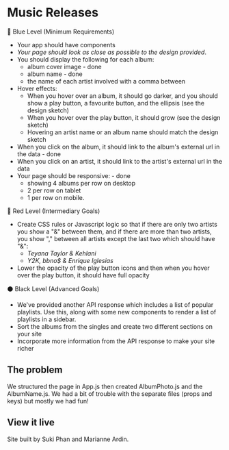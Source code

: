 # Music Releases
🔵  Blue Level (Minimum Requirements)
- Your app should have components
- *Your page should look as close as possible to the design provided*.
- You should display the following for each album:
    - album cover image - done
    - album name - done
    - the name of each artist involved with a comma between
- Hover effects:
    - When you hover over an album, it should go darker, and you should show a play button, a favourite button, and the ellipsis (see the design sketch)
    - When you hover over the play button, it should grow (see the design sketch)
    - Hovering an artist name or an album name should match the design sketch
- When you click on the album, it should link to the album's external url in the data - done
- When you click on an artist, it should link to the artist's external url in the data
- Your page should be responsive: - done
    - showing 4 albums per row on desktop
    - 2 per row on tablet
    - 1 per row on mobile.

🔴  Red Level (Intermediary Goals)

- Create CSS rules or Javascript logic so that if there are only two artists you show a "&" between them, and if there are more than two artists, you show "," between all artists except the last two which should have "&":
    - *Teyana Taylor & Kehlani*
    - *Y2K, bbno$ & Enrique Iglesias*
- Lower the opacity of the play button icons and then when you hover over the play button, it should have full opacity

⚫  Black Level (Advanced Goals)

- We've provided another API response which includes a list of popular playlists. Use this, along with some new components to render a list of playlists in a sidebar.
- Sort the albums from the singles and create two different sections on your site
- Incorporate more information from the API response to make your site richer

## The problem

We structured the page in App.js then created AlbumPhoto.js and the AlbumName.js.
We had a bit of trouble with the separate files (props and keys) but mostly we had fun!

## View it live

Site built by Suki Phan and Marianne Ardin.
